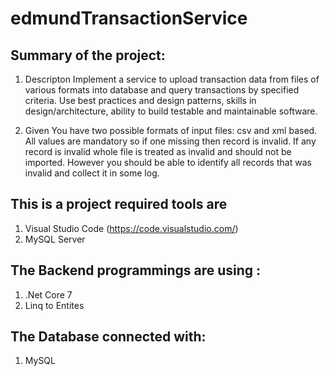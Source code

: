 # edmundTransactionService

Summary of the project:
--------------------------------------------
1) Descripton
Implement a service to upload transaction data from files of various formats into database
and query transactions by specified criteria.
Use best practices and design patterns, skills in design/architecture, ability to build testable
and maintainable software.

2) Given
You have two possible formats of input files: csv and xml based. All values are mandatory so
if one missing then record is invalid. If any record is invalid whole file is treated as invalid and
should not be imported. However you should be able to identify all records that was invalid
and collect it in some log.

This is a project required tools are
--------------------------------------------
1) Visual Studio Code (https://code.visualstudio.com/)
2) MySQL Server

The Backend programmings are using : 
--------------------------------------------
1) .Net Core 7
2) Linq to Entites

The Database connected with: 
--------------------------------------------
1) MySQL

